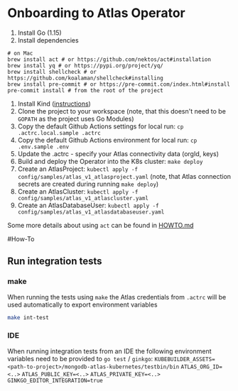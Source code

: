 # Onboarding to Atlas Operator

1. Install Go (1.15)
1. Install dependencies 
```
# on Mac
brew install act # or https://github.com/nektos/act#installation
brew install yq # or https://pypi.org/project/yq/
brew install shellcheck # or https://github.com/koalaman/shellcheck#installing
brew install pre-commit # or https://pre-commit.com/index.html#install
pre-commit install # from the root of the project
```
1. Install Kind ([instructions](https://kind.sigs.k8s.io/docs/user/quick-start/#installation))
1. Clone the project to your workspace (note, that this doesn't need to be `GOPATH` as the project uses Go Modules)
1. Copy the default Github Actions settings for local run: `cp .actrc.local.sample .actrc`
1. Copy the default Github Actions environment for local run: `cp .env.sample .env`
1. Update the .actrc - specify your Atlas connectivity data (orgId, keys)
1. Build and deploy the Operator into the K8s cluster: `make deploy`
1. Create an AtlasProject: `kubectl apply -f config/samples/atlas_v1_atlasproject.yaml` (note, that Atlas connection secrets are
 created during running `make deploy`)
1. Create an AtlasCluster: `kubectl apply -f config/samples/atlas_v1_atlascluster.yaml`
1. Create an AtlasDatabaseUser: `kubectl apply -f config/samples/atlas_v1_atlasdatabaseuser.yaml`
   
Some more details about using `act` can be found in [HOWTO.md](../../.github/HOWTO.md)

#How-To
## Run integration tests
### make
When running the tests using `make` the Atlas credentials from `.actrc` will be used automatically to export environment
variables
```bash
make int-test
```

### IDE
When running integration tests from an IDE the following environment variables need to be provided to `go test` / `ginkgo`:
`KUBEBUILDER_ASSETS=<path-to-project>/mongodb-atlas-kubernetes/testbin/bin`
`ATLAS_ORG_ID=<..>`
`ATLAS_PUBLIC_KEY=<..>`
`ATLAS_PRIVATE_KEY=<..>`
`GINKGO_EDITOR_INTEGRATION=true`

